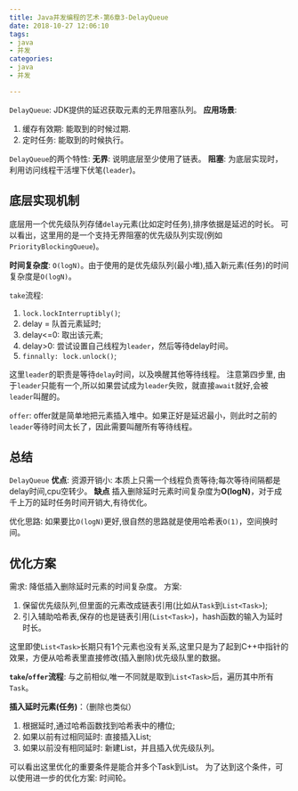 ```yaml
---
title: Java并发编程的艺术-第6章3-DelayQueue
date: 2018-10-27 12:06:10
tags:
- java
- 并发
categories:
- java
- 并发

---
```


`DelayQueue`: JDK提供的延迟获取元素的无界阻塞队列。
**应用场景**:
1. 缓存有效期: 能取到的时候过期.
2. 定时任务: 能取到的时候执行。

`DelayQueue`的两个特性:
**无界**: 说明底层至少使用了链表。
**阻塞**: 为底层实现时，利用访问线程干活埋下伏笔(`leader`)。 

## 底层实现机制
底层用一个优先级队列存储`delay`元素(比如定时任务),排序依据是延迟的时长。
可以看出，这里用的是一个支持无界阻塞的优先级队列实现(例如`PriorityBlockingQueue`)。

**时间复杂度**: `O(logN)`。由于使用的是优先级队列(最小堆),插入新元素(任务)的时间复杂度是`O(logN)`。

`take`流程: 
1. `lock.lockInterruptibly()`;
2.  delay =  队首元素延时;
3.  delay<=0: 取出该元素;
4.  delay>0: 尝试设置自己线程为`leader`，然后等待delay时间。
5. `finnally: lock.unlock()`;

这里`leader`的职责是等待`delay`时间，以及唤醒其他等待线程。
注意第四步里, 由于`leader`只能有一个,所以如果尝试成为`leader`失败，就直接`await`就好,会被`leader`叫醒的。


`offer`: offer就是简单地把元素插入堆中。如果正好是延迟最小，则此时之前的`leader`等待时间太长了，因此需要叫醒所有等待线程。


## 总结
`DelayQueue`
**优点**: 
资源开销小: 本质上只需一个线程负责等待;每次等待间隔都是delay时间,cpu空转少。
**缺点**
插入删除延时元素时间复杂度为**O(logN)**，对于成千上万的延时任务时间开销大,有待优化。

优化思路:
如果要比`O(logN)`更好,很自然的思路就是使用哈希表`O(1)`，空间换时间。

## 优化方案
需求: 降低插入删除延时元素的时间复杂度。
方案:
1. 保留优先级队列,但里面的元素改成链表引用(比如从`Task`到`List<Task>`);
2. 引入辅助哈希表,保存的也是链表引用(`List<Task>`)，hash函数的输入为延时时长。

这里即使`List<Task>`长期只有1个元素也没有关系,这里只是为了起到C++中指针的效果，方便从哈希表里直接修改(插入删除)优先级队里的数据。

**`take`/`offer`流程**: 与之前相似,唯一不同就是取到`List<Task>`后，遍历其中所有`Task`。

**插入延时元素(任务)**：（删除也类似）
1. 根据延时,通过哈希函数找到哈希表中的槽位;
2. 如果以前有过相同延时: 直接插入List;
3. 如果以前没有相同延时: 新建List，并且插入优先级队列。

可以看出这里优化的重要条件是能合并多个Task到List。
为了达到这个条件，可以使用进一步的优化方案: 时间轮。
